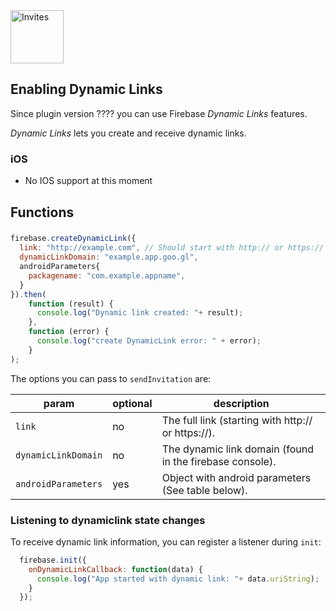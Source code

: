 <img src="https://raw.githubusercontent.com/EddyVerbruggen/nativescript-plugin-firebase/master/docs/images/features/invites.png" height="85px" alt="Invites"/>

## Enabling Dynamic Links
Since plugin version ???? you can use Firebase _Dynamic Links_ features.

_Dynamic Links_ lets you create and receive dynamic links.


### iOS
* No IOS support at this moment

## Functions

### 

```js
firebase.createDynamicLink({
  link: "http://example.com", // Should start with http:// or https://	
  dynamicLinkDomain: "example.app.goo.gl",
  androidParameters{
	packagename: "com.example.appname",
  }
}).then(
    function (result) {
	  console.log("Dynamic link created: "+ result);
    },
    function (error) {
      console.log("create DynamicLink error: " + error);
    }
);
```

The options you can pass to `sendInvitation` are:

|param|optional|description
|---|---|---
|`link`|no|The full link (starting with http:// or https://).
|`dynamicLinkDomain`|no|The dynamic link domain (found in the firebase console).
|`androidParameters`|yes|Object with android parameters (See table below).


### Listening to dynamiclink state changes
To receive dynamic link information, you can register a listener during `init`:

```js
  firebase.init({
    onDynamicLinkCallback: function(data) {
      console.log("App started with dynamic link: "+ data.uriString);
    }
  });
```